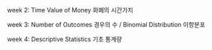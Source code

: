 week 2: Time Value of Money 화폐의 시간가치

week 3: Number of Outcomes 경우의 수 / Binomial Distribution 이항분포

week 4: Descriptive Statistics 기초 통계량
